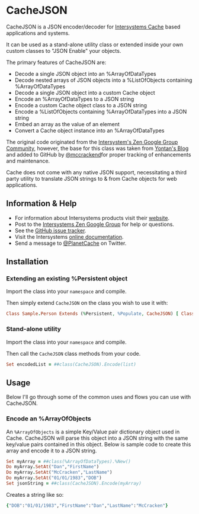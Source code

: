 # CacheJSON

CacheJSON is a JSON encoder/decoder for [Intersystems Cache](http://www.intersystems.com) based applications and systems.

It can be used as a stand-alone utility class or extended inside your own custom classes to "JSON Enable" your objects.

The primary features of CacheJSON are:

* Decode a single JSON object into an %ArrayOfDataTypes
* Decode nested arrays of JSON objects into a %ListOfObjects containing %ArrayOfDataTypes
* Decode a single JSON object into a custom Cache object
* Encode an %ArrayOfDataTypes to a JSON string
* Encode a custom Cache object class to a JSON string
* Encode a %ListOfObjects containing %ArrayOfDataTypes into a JSON string
* Embed an array as the value of an element
* Convert a Cache object instance into an %ArrayOfDataTypes

The original code originated from the [Intersystem's Zen Google Group Community](http://groups.google.com/group/intersystems-zen), however, the base for this class was taken from [Yontan's Blog](http://blog.yonatan.me/2010/03/objectscript-json-decoderencoder.html) and added to GitHub by [@mccrackend](http://twitter.com/#!/mccrackend)for proper tracking of enhancements and maintenance.

Cache does not come with any native JSON support, necessitating a third party utility to translate JSON strings to & from Cache objects for web applications.

## Information & Help

* For information about Intersystems products visit their [website](http://www.intersystems.com).
* Post to the [Intersystems Zen Google Group](http://groups.google.com/group/intersystems-zen) for help or questions.
* See the [GitHub issue tracker](https://github.com/PlanetCache/CacheJSON/issues).
* Visit the Intersystems [online documentation](http://docs.intersystems.com/).
* Send a message to [@PlanetCache](http://twitter.com/#!/PlanetCache) on Twitter.

## Installation

### Extending an existing %Persistent object

Import the class into your `namespace` and compile.

Then simply extend `CacheJSON` on the class you wish to use it with:

``` ruby
Class Sample.Person Extends (%Persistent, %Populate, CacheJSON) [ ClassType = persistent, Inheritance = right ]
````

### Stand-alone utility

Import the class into your `namespace` and compile.

Then call the `CacheJSON` class methods from your code.

``` ruby
Set encodedList = ##class(CacheJSON).Encode(list)
````

## Usage

Below I'll go through some of the common uses and flows you can use with CacheJSON.

### Encode an %ArrayOfObjects

An `%ArrayOfObjects` is a simple Key/Value pair dictionary object used in Cache.  CacheJSON will parse this object into a JSON string with the same key/value pairs contained in this object.  Below is sample code to create this array and encode it to a JSON string.

``` ruby
Set myArray = ##class(%ArrayOfDataTypes).%New()
Do myArray.SetAt("Dan","FirstName")
Do myArray.SetAt("McCracken","LastName")
Do myArray.SetAt("01/01/1983","DOB")
Set jsonString = ##class(CacheJSON).Encode(myArray)
````

Creates a string like so:

``` ruby
{"DOB":"01/01/1983","FirstName":"Dan","LastName":"McCracken"}
````